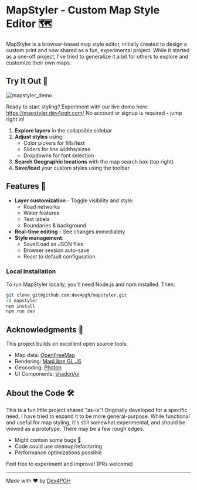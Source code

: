 # MapStyler - Custom Map Style Editor 🗺️

MapStyler is a browser-based map style editor, initially created to design a custom print and now shared as a fun, experimental project. While it started as a one-off project, I've tried to generalize it a bit for others to explore and customize their own maps.

## Try It Out 🚀

![mapstyler_demo](https://github.com/user-attachments/assets/8398ca4d-2f30-4d04-a4c1-092dd320c3e7)

Ready to start styling? Experiment with our live demo here: https://mapstyler.dev4pgh.com/
No account or signup is required - jump right in!

1. **Explore layers** in the collapsible sidebar
2. **Adjust styles** using:
   - Color pickers for fills/text
   - Sliders for line widths/sizes
   - Dropdowns for font selection
3. **Search Geographic locations** with the map search box (top right)
4. **Save/load** your custom styles using the toolbar

## Features 🌟

- **Layer customization** - Toggle visibility and style:
  - Road networks
  - Water features
  - Text labels
  - Boundaries & background
- **Real-time editing** - See changes immediately
- **Style management**:
  - Save/Load as JSON files
  - Browser session auto-save
  - Reset to default configuration

### Local Installation

To run MapStyler locally, you'll need Node.js and npm installed. Then:

```bash
git clone git@github.com:dev4pgh/mapstyler.git
cd mapstyler
npm install
npm run dev
```

## Acknowledgments 🙏

This project builds on excellent open source tools:
- Map data: [OpenFreeMap](https://openfreemap.org/)
- Rendering: [MapLibre GL JS](https://github.com/maplibre/maplibre-gl-js)
- Geocoding: [Photon](https://photon.komoot.io/)
- UI Components: [shadcn/ui](https://ui.shadcn.com/)

## About the Code 🛠️

This is a fun little project shared "as-is"! Originally developed for a specific need, I have tried to expand it to be more general-purpose. While functional and useful for map styling, it's still somewhat experimental, and should be viewed as a prototype. There may be a few rough edges.
- Might contain some bugs 🐛
- Code could use cleanup/refactoring
- Performance optimizations possible

Feel free to experiment and improve! (PRs welcome)

---

Made with ❤️ by [Dev4PGH](https://github.com/dev4pgh)
